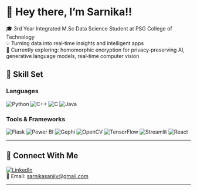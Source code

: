 # 👋 Hey there, I’m Sarnika!!

🎓 3rd Year Integrated M.Sc Data Science Student at PSG College of Technology  
💡 Turning data into real‑time insights and intelligent apps  
🌱 Currently exploring: homomorphic encryption for privacy‑preserving AI, generative language models, real‑time computer vision

## 🧠 Skill Set

### Languages
![Python](https://img.shields.io/badge/-Python-333?style=flat&logo=python)
![C++](https://img.shields.io/badge/-C++-333?style=flat&logo=cplusplus)
![C](https://img.shields.io/badge/-C-333?style=flat&logo=c)
![Java](https://img.shields.io/badge/-Java-333?style=flat&logo=java)

### Tools & Frameworks
![Flask](https://img.shields.io/badge/-Flask-333?style=flat&logo=flask)
![Power BI](https://img.shields.io/badge/-PowerBI-333?style=flat&logo=powerbi)
![Gephi](https://img.shields.io/badge/-Gephi-333?style=flat&logo=gephi)
![OpenCV](https://img.shields.io/badge/-OpenCV-333?style=flat&logo=opencv)
![TensorFlow](https://img.shields.io/badge/-TensorFlow-333?style=flat&logo=tensorflow)
![Streamlit](https://img.shields.io/badge/-Streamlit-333?style=flat&logo=streamlit)
![React](https://img.shields.io/badge/-React-333?style=flat&logo=react)

---

## 🤝 Connect With Me

[![LinkedIn](https://img.shields.io/badge/-LinkedIn-blue?style=flat&logo=linkedin)](https://www.linkedin.com/in/sarnika-sanjiv-75a604290/)  
📧 Email: [sarnikasanjiv@gmail.com](mailto:sarnikasanjiv@gmail.com)

---

<!--
**sarnikaa/sarnikaa** is a ✨ _special_ ✨ repository because its `README.md` (this file) appears on your GitHub profile.

Here are some ideas to get you started:

- 🔭 I’m currently working on ...
- 🌱 I’m currently learning ...
- 👯 I’m looking to collaborate on ...
- 🤔 I’m looking for help with ...
- 💬 Ask me about ...
- 📫 How to reach me: ...
- 😄 Pronouns: ...
- ⚡ Fun fact: ...
-->
